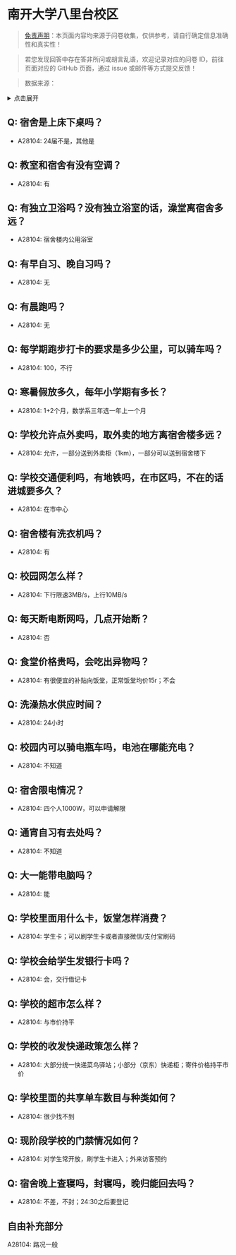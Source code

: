 # 南开大学八里台校区

> [免责声明](https://colleges.chat/#_3)：本页面内容均来源于问卷收集，仅供参考，请自行确定信息准确性和真实性！

> 若您发现回答中存在答非所问或胡言乱语，欢迎记录对应的问卷 ID，前往页面对应的 GitHub 页面，通过 issue 或邮件等方式提交反馈！

> 数据来源：

<details><summary>点击展开</summary>
<ul>
<li>A28104: 匿名 (2025 年 05 月)</li>
</ul>
</details>

## Q: 宿舍是上床下桌吗？

- A28104: 24届不是，其他是

## Q: 教室和宿舍有没有空调？

- A28104: 有

## Q: 有独立卫浴吗？没有独立浴室的话，澡堂离宿舍多远？

- A28104: 宿舍楼内公用浴室

## Q: 有早自习、晚自习吗？

- A28104: 无

## Q: 有晨跑吗？

- A28104: 无

## Q: 每学期跑步打卡的要求是多少公里，可以骑车吗？

- A28104: 100，不行

## Q: 寒暑假放多久，每年小学期有多长？

- A28104: 1+2个月，数学系三年选一年上一个月

## Q: 学校允许点外卖吗，取外卖的地方离宿舍楼多远？

- A28104: 允许，一部分送到外卖柜（1km），一部分可以送到宿舍楼下

## Q: 学校交通便利吗，有地铁吗，在市区吗，不在的话进城要多久？

- A28104: 在市中心

## Q: 宿舍楼有洗衣机吗？

- A28104: 有

## Q: 校园网怎么样？

- A28104: 下行限速3MB/s，上行10MB/s

## Q: 每天断电断网吗，几点开始断？

- A28104: 否

## Q: 食堂价格贵吗，会吃出异物吗？

- A28104: 有很便宜的补贴向饭堂，正常饭堂均价15r；不会

## Q: 洗澡热水供应时间？

- A28104: 24小时

## Q: 校园内可以骑电瓶车吗，电池在哪能充电？

- A28104: 不知道

## Q: 宿舍限电情况？

- A28104: 四个人1000W，可以申请解限

## Q: 通宵自习有去处吗？

- A28104: 不知道

## Q: 大一能带电脑吗？

- A28104: 能

## Q: 学校里面用什么卡，饭堂怎样消费？

- A28104: 学生卡；可以刷学生卡或者直接微信/支付宝刷码

## Q: 学校会给学生发银行卡吗？

- A28104: 会，交行借记卡

## Q: 学校的超市怎么样？

- A28104: 与市价持平

## Q: 学校的收发快递政策怎么样？

- A28104: 大部分统一快递菜鸟驿站；小部分（京东）快递柜；寄件价格持平市价

## Q: 学校里面的共享单车数目与种类如何？

- A28104: 很少找不到

## Q: 现阶段学校的门禁情况如何？

- A28104: 对学生常开放，刷学生卡进入；外来访客预约

## Q: 宿舍晚上查寝吗，封寝吗，晚归能回去吗？

- A28104: 不差，不封；24:30之后要登记

## 自由补充部分

A28104: 路况一般